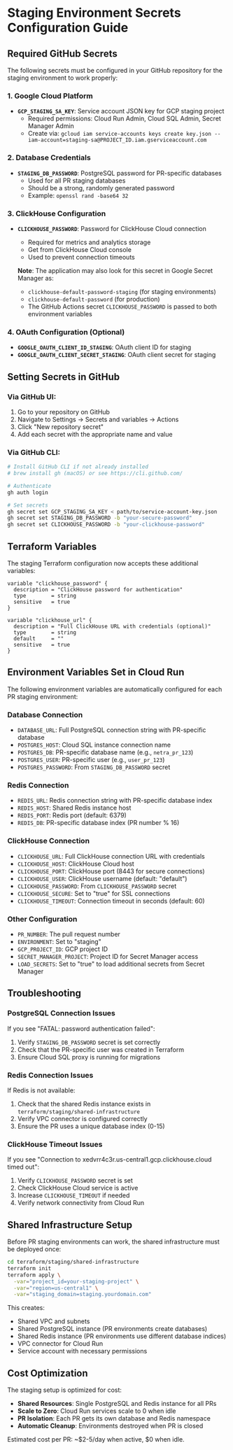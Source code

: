 # Staging Environment Secrets Configuration Guide

## Required GitHub Secrets

The following secrets must be configured in your GitHub repository for the staging environment to work properly:

### 1. Google Cloud Platform
- **`GCP_STAGING_SA_KEY`**: Service account JSON key for GCP staging project
  - Required permissions: Cloud Run Admin, Cloud SQL Admin, Secret Manager Admin
  - Create via: `gcloud iam service-accounts keys create key.json --iam-account=staging-sa@PROJECT_ID.iam.gserviceaccount.com`

### 2. Database Credentials
- **`STAGING_DB_PASSWORD`**: PostgreSQL password for PR-specific databases
  - Used for all PR staging databases
  - Should be a strong, randomly generated password
  - Example: `openssl rand -base64 32`

### 3. ClickHouse Configuration
- **`CLICKHOUSE_PASSWORD`**: Password for ClickHouse Cloud connection
  - Required for metrics and analytics storage
  - Get from ClickHouse Cloud console
  - Used to prevent connection timeouts
  
  **Note**: The application may also look for this secret in Google Secret Manager as:
  - `clickhouse-default-password-staging` (for staging environments)
  - `clickhouse-default-password` (for production)
  - The GitHub Actions secret `CLICKHOUSE_PASSWORD` is passed to both environment variables

### 4. OAuth Configuration (Optional)
- **`GOOGLE_OAUTH_CLIENT_ID_STAGING`**: OAuth client ID for staging
- **`GOOGLE_OAUTH_CLIENT_SECRET_STAGING`**: OAuth client secret for staging

## Setting Secrets in GitHub

### Via GitHub UI:
1. Go to your repository on GitHub
2. Navigate to Settings → Secrets and variables → Actions
3. Click "New repository secret"
4. Add each secret with the appropriate name and value

### Via GitHub CLI:
```bash
# Install GitHub CLI if not already installed
# brew install gh (macOS) or see https://cli.github.com/

# Authenticate
gh auth login

# Set secrets
gh secret set GCP_STAGING_SA_KEY < path/to/service-account-key.json
gh secret set STAGING_DB_PASSWORD -b "your-secure-password"
gh secret set CLICKHOUSE_PASSWORD -b "your-clickhouse-password"
```

## Terraform Variables

The staging Terraform configuration now accepts these additional variables:

```hcl
variable "clickhouse_password" {
  description = "ClickHouse password for authentication"
  type        = string
  sensitive   = true
}

variable "clickhouse_url" {
  description = "Full ClickHouse URL with credentials (optional)"
  type        = string
  default     = ""
  sensitive   = true
}
```

## Environment Variables Set in Cloud Run

The following environment variables are automatically configured for each PR staging environment:

### Database Connection
- `DATABASE_URL`: Full PostgreSQL connection string with PR-specific database
- `POSTGRES_HOST`: Cloud SQL instance connection name
- `POSTGRES_DB`: PR-specific database name (e.g., `netra_pr_123`)
- `POSTGRES_USER`: PR-specific user (e.g., `user_pr_123`)
- `POSTGRES_PASSWORD`: From `STAGING_DB_PASSWORD` secret

### Redis Connection
- `REDIS_URL`: Redis connection string with PR-specific database index
- `REDIS_HOST`: Shared Redis instance host
- `REDIS_PORT`: Redis port (default: 6379)
- `REDIS_DB`: PR-specific database index (PR number % 16)

### ClickHouse Connection
- `CLICKHOUSE_URL`: Full ClickHouse connection URL with credentials
- `CLICKHOUSE_HOST`: ClickHouse Cloud host
- `CLICKHOUSE_PORT`: ClickHouse port (8443 for secure connections)
- `CLICKHOUSE_USER`: ClickHouse username (default: "default")
- `CLICKHOUSE_PASSWORD`: From `CLICKHOUSE_PASSWORD` secret
- `CLICKHOUSE_SECURE`: Set to "true" for SSL connections
- `CLICKHOUSE_TIMEOUT`: Connection timeout in seconds (default: 60)

### Other Configuration
- `PR_NUMBER`: The pull request number
- `ENVIRONMENT`: Set to "staging"
- `GCP_PROJECT_ID`: GCP project ID
- `SECRET_MANAGER_PROJECT`: Project ID for Secret Manager access
- `LOAD_SECRETS`: Set to "true" to load additional secrets from Secret Manager

## Troubleshooting

### PostgreSQL Connection Issues
If you see "FATAL: password authentication failed":
1. Verify `STAGING_DB_PASSWORD` secret is set correctly
2. Check that the PR-specific user was created in Terraform
3. Ensure Cloud SQL proxy is running for migrations

### Redis Connection Issues
If Redis is not available:
1. Check that the shared Redis instance exists in `terraform/staging/shared-infrastructure`
2. Verify VPC connector is configured correctly
3. Ensure the PR uses a unique database index (0-15)

### ClickHouse Timeout Issues
If you see "Connection to xedvrr4c3r.us-central1.gcp.clickhouse.cloud timed out":
1. Verify `CLICKHOUSE_PASSWORD` secret is set
2. Check ClickHouse Cloud service is active
3. Increase `CLICKHOUSE_TIMEOUT` if needed
4. Verify network connectivity from Cloud Run

## Shared Infrastructure Setup

Before PR staging environments can work, the shared infrastructure must be deployed once:

```bash
cd terraform/staging/shared-infrastructure
terraform init
terraform apply \
  -var="project_id=your-staging-project" \
  -var="region=us-central1" \
  -var="staging_domain=staging.yourdomain.com"
```

This creates:
- Shared VPC and subnets
- Shared PostgreSQL instance (PR environments create databases)
- Shared Redis instance (PR environments use different database indices)
- VPC connector for Cloud Run
- Service account with necessary permissions

## Cost Optimization

The staging setup is optimized for cost:
- **Shared Resources**: Single PostgreSQL and Redis instance for all PRs
- **Scale to Zero**: Cloud Run services scale to 0 when idle
- **PR Isolation**: Each PR gets its own database and Redis namespace
- **Automatic Cleanup**: Environments destroyed when PR is closed

Estimated cost per PR: ~$2-5/day when active, $0 when idle.